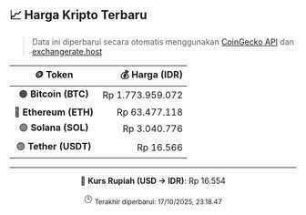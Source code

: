 

<!-- HARGA_KRIPTO -->
## 📈 Harga Kripto Terbaru

> Data ini diperbarui secara otomatis menggunakan [CoinGecko API](https://www.coingecko.com/) dan [exchangerate.host](https://exchangerate.host/)

<div align="center">

| 🪙 Token | 💰 Harga (IDR) |
|:------:|---------------:|
| 🟠 **Bitcoin (BTC)**   | Rp 1.773.959.072 |
| 🔵 **Ethereum (ETH)**  | Rp 63.477.118 |
| 🟣 **Solana (SOL)**    | Rp 3.040.776 |
| 🟢 **Tether (USDT)**   | Rp 16.566 |

---

💱 **Kurs Rupiah (USD → IDR)**: Rp 16.554

🕒 <sub>Terakhir diperbarui: 17/10/2025, 23.18.47</sub>

</div>
<!-- /HARGA_KRIPTO -->